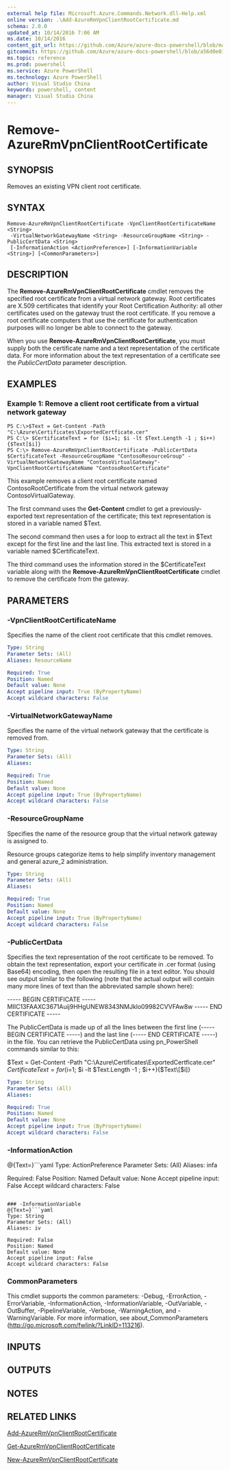```yaml
---
external help file: Microsoft.Azure.Commands.Network.dll-Help.xml
online version: .\Add-AzureRmVpnClientRootCertificate.md
schema: 2.0.0
updated_at: 10/14/2016 7:06 AM
ms.date: 10/14/2016
content_git_url: https://github.com/Azure/azure-docs-powershell/blob/master/azureps-cmdlets-docs/ResourceManager/AzureRM.Network/v1.0/CmdletMDs/Remove-AzureRmVpnClientRootCertificate.md
gitcommit: https://github.com/Azure/azure-docs-powershell/blob/a56d0e01e65c2c33aa2af13dd29addc94ead6e88/azureps-cmdlets-docs/ResourceManager/AzureRM.Network/v1.0/CmdletMDs/Remove-AzureRmVpnClientRootCertificate.md
ms.topic: reference
ms.prod: powershell
ms.service: Azure PowerShell
ms.technology: Azure PowerShell
author: Visual Studio China
keywords: powershell, content
manager: Visual Studio China
---
```


# Remove-AzureRmVpnClientRootCertificate

## SYNOPSIS
Removes an existing VPN client root certificate.

## SYNTAX

```
Remove-AzureRmVpnClientRootCertificate -VpnClientRootCertificateName <String>
 -VirtualNetworkGatewayName <String> -ResourceGroupName <String> -PublicCertData <String>
 [-InformationAction <ActionPreference>] [-InformationVariable <String>] [<CommonParameters>]
```

## DESCRIPTION
The **Remove-AzureRmVpnClientRootCertificate** cmdlet removes the specified root certificate from a virtual network gateway.
Root certificates are X.509 certificates that identify your Root Certification Authority: all other certificates used on the gateway trust the root certificate.
If you remove a root certificate computers that use the certificate for authentication purposes will no longer be able to connect to the gateway.

When you use **Remove-AzureRmVpnClientRootCertificate**, you must supply both the certificate name and a text representation of the certificate data.
For more information about the text representation of a certificate see the *PublicCertData* parameter description.

## EXAMPLES

### Example 1: Remove a client root certificate from a virtual network gateway
```
PS C:\>$Text = Get-Content -Path "C:\Azure\Certificates\ExportedCertficate.cer"
PS C:\> $CertificateText = for ($i=1; $i -lt $Text.Length -1 ; $i++){$Text[$i]}
PS C:\> Remove-AzureRmVpnClientRootCertificate -PublicCertData $CertificateText -ResourceGroupName "ContosoResourceGroup" -VirtualNetworkGatewayName "ContosoVirtualGateway"-VpnClientRootCertificateName "ContosoRootCertificate"
```

This example removes a client root certificate named ContosoRootCertificate from the virtual network gateway ContosoVirtualGateway.

The first command uses the **Get-Content** cmdlet to get a previously-exported text representation of the certificate; this text representation is stored in a variable named $Text.

The second command then uses a for loop to extract all the text in $Text except for the first line and the last line.
This extracted text is stored in a variable named $CertificateText.

The third command uses the information stored in the $CertificateText variable along with the **Remove-AzureRmVpnClientRootCertificate** cmdlet to remove the certificate from the gateway.

## PARAMETERS

### -VpnClientRootCertificateName
Specifies the name of the client root certificate that this cmdlet removes.

```yaml
Type: String
Parameter Sets: (All)
Aliases: ResourceName

Required: True
Position: Named
Default value: None
Accept pipeline input: True (ByPropertyName)
Accept wildcard characters: False
```

### -VirtualNetworkGatewayName
Specifies the name of the virtual network gateway that the certificate is removed from.

```yaml
Type: String
Parameter Sets: (All)
Aliases: 

Required: True
Position: Named
Default value: None
Accept pipeline input: True (ByPropertyName)
Accept wildcard characters: False
```

### -ResourceGroupName
Specifies the name of the resource group that the virtual network gateway is assigned to.

Resource groups categorize items to help simplify inventory management and general azure_2 administration.

```yaml
Type: String
Parameter Sets: (All)
Aliases: 

Required: True
Position: Named
Default value: None
Accept pipeline input: True (ByPropertyName)
Accept wildcard characters: False
```

### -PublicCertData
Specifies the text representation of the root certificate to be removed.
To obtain the text representation, export your certificate in .cer format (using Base64) encoding, then open the resulting file in a text editor.
You should see output similar to the following (note that the actual output will contain many more lines of text than the abbreviated sample shown here):

----- BEGIN CERTIFICATE -----
MIIC13FAAXC3671Auij9HHgUNEW8343NMJklo09982CVVFAw8w
----- END CERTIFICATE -----

The PublicCertData is made up of all the lines between the first line (----- BEGIN CERTIFICATE -----) and the last line (----- END CERTIFICATE -----) in the file.
You can retrieve the PublicCertData using pn_PowerShell commands similar to this:

$Text = Get-Content -Path "C:\Azure\Certificates\ExportedCertficate.cer"
$CertificateText = for ($i=1; $i -lt $Text.Length -1 ; $i++){$Text\[$i\]}

```yaml
Type: String
Parameter Sets: (All)
Aliases: 

Required: True
Position: Named
Default value: None
Accept pipeline input: True (ByPropertyName)
Accept wildcard characters: False
```

### -InformationAction
@{Text=}```yaml
Type: ActionPreference
Parameter Sets: (All)
Aliases: infa

Required: False
Position: Named
Default value: None
Accept pipeline input: False
Accept wildcard characters: False
```

### -InformationVariable
@{Text=}```yaml
Type: String
Parameter Sets: (All)
Aliases: iv

Required: False
Position: Named
Default value: None
Accept pipeline input: False
Accept wildcard characters: False
```

### CommonParameters
This cmdlet supports the common parameters: -Debug, -ErrorAction, -ErrorVariable, -InformationAction, -InformationVariable, -OutVariable, -OutBuffer, -PipelineVariable, -Verbose, -WarningAction, and -WarningVariable. For more information, see about_CommonParameters (http://go.microsoft.com/fwlink/?LinkID=113216).

## INPUTS

## OUTPUTS

## NOTES

## RELATED LINKS

[Add-AzureRmVpnClientRootCertificate](.\Add-AzureRmVpnClientRootCertificate.md)

[Get-AzureRmVpnClientRootCertificate](.\Get-AzureRmVpnClientRootCertificate.md)

[New-AzureRmVpnClientRootCertificate](.\New-AzureRmVpnClientRootCertificate.md)

